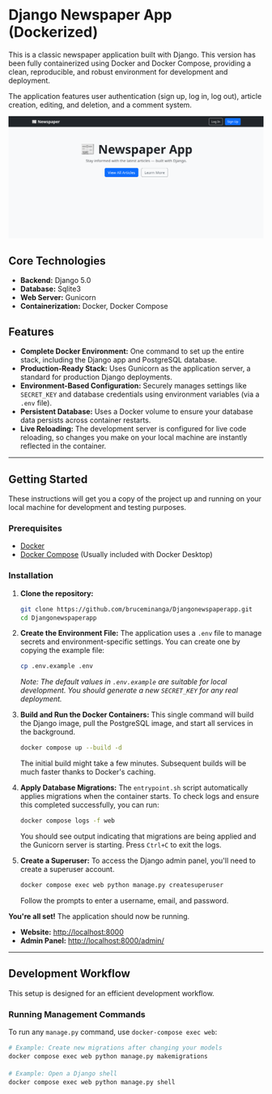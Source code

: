 # Django Newspaper App (Dockerized)

This is a classic newspaper application built with Django. This version has been fully containerized using Docker and Docker Compose, providing a clean, reproducible, and robust environment for development and deployment.

The application features user authentication (sign up, log in, log out), article creation, editing, and deletion, and a comment system.

![Newspaper App Screenshot](https://github.com/bruceminanga/Djangonewspaperapp/blob/main/screenshots/home.png)

## Core Technologies

- **Backend:** Django 5.0
- **Database:** Sqlite3
- **Web Server:** Gunicorn
- **Containerization:** Docker, Docker Compose

## Features

- **Complete Docker Environment:** One command to set up the entire stack, including the Django app and PostgreSQL database.
- **Production-Ready Stack:** Uses Gunicorn as the application server, a standard for production Django deployments.
- **Environment-Based Configuration:** Securely manages settings like `SECRET_KEY` and database credentials using environment variables (via a `.env` file).
- **Persistent Database:** Uses a Docker volume to ensure your database data persists across container restarts.
- **Live Reloading:** The development server is configured for live code reloading, so changes you make on your local machine are instantly reflected in the container.

---

## Getting Started

These instructions will get you a copy of the project up and running on your local machine for development and testing purposes.

### Prerequisites

- [Docker](https://www.docker.com/get-started)
- [Docker Compose](https://docs.docker.com/compose/install/) (Usually included with Docker Desktop)

### Installation

1.  **Clone the repository:**

    ```bash
    git clone https://github.com/bruceminanga/Djangonewspaperapp.git
    cd Djangonewspaperapp
    ```

2.  **Create the Environment File:**
    The application uses a `.env` file to manage secrets and environment-specific settings. You can create one by copying the example file:

    ```bash
    cp .env.example .env
    ```

    _Note: The default values in `.env.example` are suitable for local development. You should generate a new `SECRET_KEY` for any real deployment._

3.  **Build and Run the Docker Containers:**
    This single command will build the Django image, pull the PostgreSQL image, and start all services in the background.

    ```bash
    docker compose up --build -d
    ```

    The initial build might take a few minutes. Subsequent builds will be much faster thanks to Docker's caching.

4.  **Apply Database Migrations:**
    The `entrypoint.sh` script automatically applies migrations when the container starts. To check logs and ensure this completed successfully, you can run:

    ```bash
    docker compose logs -f web
    ```

    You should see output indicating that migrations are being applied and the Gunicorn server is starting. Press `Ctrl+C` to exit the logs.

5.  **Create a Superuser:**
    To access the Django admin panel, you'll need to create a superuser account.
    ```bash
    docker compose exec web python manage.py createsuperuser
    ```
    Follow the prompts to enter a username, email, and password.

**You're all set!** The application should now be running.

- **Website:** [http://localhost:8000](http://localhost:8000)
- **Admin Panel:** [http://localhost:8000/admin/](http://localhost:8000/admin/)

---

## Development Workflow

This setup is designed for an efficient development workflow.

### Running Management Commands

To run any `manage.py` command, use `docker-compose exec web`:

```bash
# Example: Create new migrations after changing your models
docker compose exec web python manage.py makemigrations

# Example: Open a Django shell
docker compose exec web python manage.py shell
```
